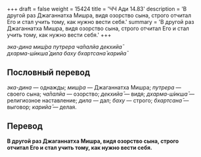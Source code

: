 +++
draft = false
weight = 15424
title = 'ЧЧ Ади 14.83'
description = 'В другой раз Джаганнатха Мишра, видя озорство сына, строго отчитал Его и стал учить тому, как нужно вести себя.'
summary = 'В другой раз Джаганнатха Мишра, видя озорство сына, строго отчитал Его и стал учить тому, как нужно вести себя.'
+++

_эка-дина миш́ра путрера ча̄палйа декхийа̄  
дхарма-ш́икша̄ дила баху бхартсана̄ карийа̄_

## Пословный перевод

_эка_\-_дина_ — однажды; _миш́ра_ — Джаганнатха Мишра; _путрера_ — своего сына; _ча̄палйа_ — озорство; _декхийа̄_ — видя; _дхарма_\-_ш́икша̄_ — религиозное наставление; _дила_ — дал; _баху_ — строго; _бхартсана̄_ — выговор; _карийа̄_ — делая.

## Перевод

**В другой раз Джаганнатха Мишра, видя озорство сына, строго отчитал Его и стал учить тому, как нужно вести себя.**
